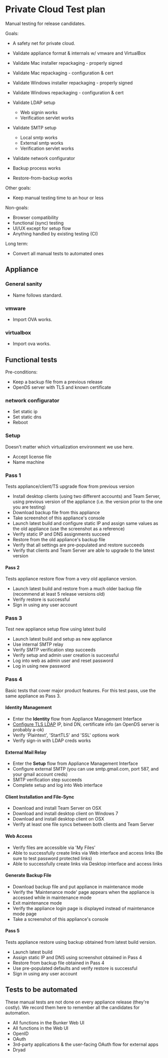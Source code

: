 # Private Cloud Test plan

Manual testing for release candidates.

Goals:

- A safety net for private cloud.

- Validate appliance format & internals w/ vmware and VirtualBox
- Validate Mac installer repackaging - properly signed
- Validate Mac repackaging - configuration & cert
- Validate Windows installer repackaging - properly signed
- Validate Windows repackaging - configuration & cert

- Validate LDAP setup
  - Web signin works
  - Verification servlet works

- Validate SMTP setup
  - Local smtp works
  - External smtp works
  - Verification servlet works

- Validate network configurator

- Backup process works
- Restore-from-backup works

Other goals:

- Keep manual testing time to an hour or less

Non-goals:

- Browser compatibility
- functional (sync) testing
- UI/UX except for setup flow
- Anything handled by existing testing (CI)

Long term:

- Convert all manual tests to automated ones

## Appliance

### General sanity

- Name follows standard.

### vmware

- Import OVA works.

### virtualbox

- Import ova works.

## Functional tests

Pre-conditions:

- Keep a backup file from a previous release
- OpenDS server with TLS and known certificate

### network configurator

- Set static ip
- Set static dns
- Reboot

### Setup

Doesn't matter which virtualization environment we use here.

- Accept license file
- Name machine

### Pass 1

Tests appliance/client/TS upgrade flow from previous version

- Install desktop clients (using two different accounts) and Team Server, using previous version of
  the appliance (i.e. the version prior to the one you are testing)
- Download backup file from this appliance
- Take screenshot of this appliance's console
- Launch latest build and configure static IP and assign same values as the old appliance (use the
  screenshot as a reference)
- Verify static IP and DNS assignments succeed
- Restore from the old appliance's backup file
- Verify that all settings are pre-populated and restore succeeds
- Verify that clients and Team Server are able to upgrade to the latest version

#### Pass 2

Tests appliance restore flow from a very old appliance version.

- Launch latest build and restore from a much older backup file (recommend at least 5 release
  versions old)
- Verify restore is successful
- Sign in using any user account

### Pass 3

Test new appliance setup flow using latest build

- Launch latest build and setup as new appliance
- Use internal SMTP relay
- Verify SMTP verification step succeeds
- Verify setup and admin user creation is successful
- Log into web as admin user and reset password
- Log in using new password

### Pass 4

Basic tests that cover major product features. For this test pass, use the same appliance as Pass
3.

#### Identity Management

- Enter the **Identity** flow from Appliance Management Interface
- [Configure TLS LDAP](OpenDJ-LDAP-Setup.html)
    IP, bind DN, certificate info
    (an OpenDS server is probably a-ok)
- Verify 'Plaintext', 'StartTLS' and 'SSL' options work
- Verify sign-in with LDAP creds works

#### External Mail Relay

- Enter the **Setup** flow from Appliance Management Interface
- Configure external SMTP (you can use smtp.gmail.com, port 587, and your gmail account creds)
- SMTP verification step succeeds
- Complete setup and log into Web interface

#### Client Installation and File-Sync

- Download and install Team Server on OSX
- Download and install desktop client on Windows 7
- Download and install desktop client on OSX
- Verify at least one file syncs between both clients and Team Server

#### Web Access

- Verify files are accessible via 'My Files'
- Able to successfully create links via Web interface and access links (Be sure to test password
  protected links)
- Able to successfully create links via Desktop interface and access links

#### Generate Backup File

- Download backup file and put appliance in maintenance mode
- Verify the 'Maintenance mode' page appears when the appliance is accessed while in maintenance
  mode
- Exit maintenance mode
- Verify the appliance login page is displayed instead of maintenance mode page
- Take a screenshot of this appliance's console

#### Pass 5

Tests appliance restore using backup obtained from latest build version.

- Launch latest build
- Assign static IP and DNS using screenshot obtained in Pass 4
- Restore from backup file obtained in Pass 4
- Use pre-populated defaults and verify restore is successful
- Sign in using any user account


## Tests to be automated

These manual tests are not done on every appliance release (they're costly). We record them here to
remember all the candidates for automation.

- All functions in the Bunker Web UI
- All functions in the Web UI
- OpenID
- OAuth
- 3rd-party applications & the user-facing OAuth flow for external apps
- Dryad
